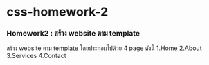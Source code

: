 # css-homework-2
### Homework2 : สร้าง website ตาม template
สร้าง website ตาม [template](https://www.wix.com/website-template/view/html/1905?siteId=bf6aeb61-6d03-4b41-9d17-41510aea2db8&metaSiteId=a82e916a-5f83-4c62-ad07-53c98a45a9e6&originUrl=https%3A%2F%2Fwww.wix.com%2Fwebsite%2Ftemplates&tpClick=view_button) โดยประกอบไปด้วย 4 page ดังนี้
1.Home
2.About
3.Services
4.Contact
